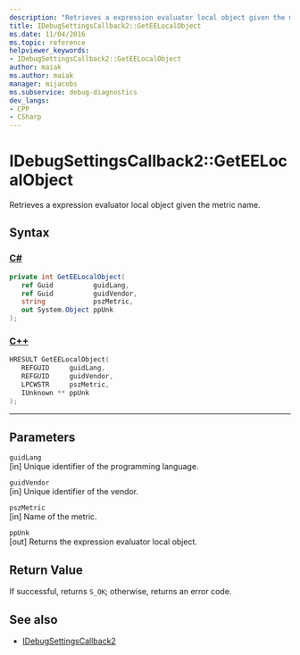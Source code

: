 ```yaml
---
description: "Retrieves a expression evaluator local object given the metric name."
title: IDebugSettingsCallback2::GetEELocalObject
ms.date: 11/04/2016
ms.topic: reference
helpviewer_keywords:
- IDebugSettingsCallback2::GetEELocalObject
author: maiak
ms.author: maiak
manager: mijacobs
ms.subservice: debug-diagnostics
dev_langs:
- CPP
- CSharp
---
```

# IDebugSettingsCallback2::GetEELocalObject

Retrieves a expression evaluator local object given the metric name.

## Syntax

### [C#](#tab/csharp)
```csharp
private int GetEELocalObject(
   ref Guid          guidLang,
   ref Guid          guidVendor,
   string            pszMetric,
   out System.Object ppUnk
);
```
### [C++](#tab/cpp)
```cpp
HRESULT GetEELocalObject(
   REFGUID     guidLang,
   REFGUID     guidVendor,
   LPCWSTR     pszMetric,
   IUnknown ** ppUnk
);
```
---

## Parameters
`guidLang`\
[in] Unique identifier of the programming language.

`guidVendor`\
[in] Unique identifier of the vendor.

`pszMetric`\
[in] Name of the metric.

`ppUnk`\
[out] Returns the expression evaluator local object.

## Return Value
 If successful, returns `S_OK`; otherwise, returns an error code.

## See also
- [IDebugSettingsCallback2](../../../extensibility/debugger/reference/idebugsettingscallback2.md)
